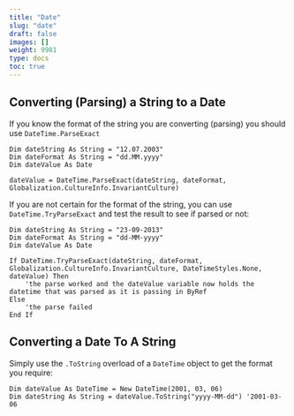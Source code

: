 ```yaml
---
title: "Date"
slug: "date"
draft: false
images: []
weight: 9981
type: docs
toc: true
---
```


## Converting (Parsing) a String to a Date
If you know the format of the string you are converting (parsing) you should use `DateTime.ParseExact`

    Dim dateString As String = "12.07.2003"
    Dim dateFormat As String = "dd.MM.yyyy"
    Dim dateValue As Date

    dateValue = DateTime.ParseExact(dateString, dateFormat, Globalization.CultureInfo.InvariantCulture)

If you are not certain for the format of the string, you can use `DateTime.TryParseExact` and test the result to see if parsed or not:

    Dim dateString As String = "23-09-2013"
    Dim dateFormat As String = "dd-MM-yyyy"
    Dim dateValue As Date

    If DateTime.TryParseExact(dateString, dateFormat, Globalization.CultureInfo.InvariantCulture, DateTimeStyles.None, dateValue) Then
        'the parse worked and the dateValue variable now holds the datetime that was parsed as it is passing in ByRef
    Else
        'the parse failed
    End If

## Converting a Date To A String
Simply use the `.ToString` overload of a `DateTime` object to get the format you require:

    Dim dateValue As DateTime = New DateTime(2001, 03, 06)
    Dim dateString As String = dateValue.ToString("yyyy-MM-dd") '2001-03-06


